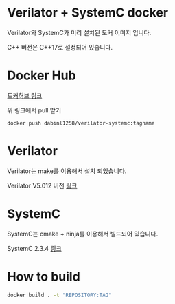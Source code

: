 # Verilator + SystemC docker

Verilator와 SystemC가 미리 설치된 도커 이미지 입니다.

C++ 버전은 C++17로 설정되어 있습니다.

# Docker Hub

[도커허브 링크](https://hub.docker.com/repository/docker/dabinl1258/verilator-systemc/general)

위 링크에서 pull 받기

```bash
docker push dabinl1258/verilator-systemc:tagname
```

# Verilator

Verilator는 make를 이용해서 설치 되었습니다.

Verilator V5.012 버전 [링크](https://github.com/verilator/verilator/releases/tag/v5.012)

# SystemC

SystemC는 cmake + ninja를 이용해서 빌드되어 있습니다.

SystemC 2.3.4 [링크](https://github.com/accellera-official/systemc/releases/tag/2.3.4)

# How to build

```bash
docker build . -t "REPOSITORY:TAG"
```
